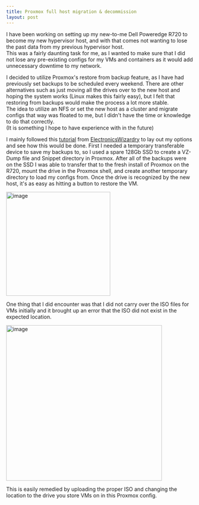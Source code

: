 ```yaml
---
title: Proxmox full host migration & decommission
layout: post
---
```


I have been working on setting up my new-to-me Dell Poweredge R720 to become my new hypervisor host, and with that comes not wanting to lose the past data from my previous hypervisor host.  
This was a fairly daunting task for me, as I wanted to make sure that I did not lose any pre-existing configs for my VMs and containers as it would add unnecessary downtime to my network.  


I decided to utilize Proxmox's restore from backup feature, as I have had previously set backups to be scheduled every weekend. 
There are other alternatives such as just moving all the drives over to the new host and hoping the system works (Linux makes this fairly easy), 
but I felt that restoring from backups would make the process a lot more stable.  
The idea to utilize an NFS or set the new host as a cluster and migrate configs that way was floated to me, but I didn't have the time or knowledge to do that correctly.   
(It is something I hope to have experience with in the future)   

I mainly followed this [tutorial](https://www.youtube.com/watch?v=E60_FC967YE) from [ElectronicsWizardry](https://www.youtube.com/@ElectronicsWizardry) to lay out my options and see how this would be done.
First I needed a temporary transferable device to save my backups to, so I used a spare 128Gb SSD to create a VZ-Dump file and Snippet directory in Proxmox. 
After all of the backups were on the SSD I was able to transfer that to the fresh install of Proxmox on the R720, mount the drive in the Proxmox shell, and create another temporary directory to load my configs from. 
Once the drive is recognized by the new host, it's as easy as hitting a button to restore the VM.

<img width="280" alt="image" src="https://github.com/user-attachments/assets/33e9fd59-f2d3-4b3e-8410-b42932309dcd">

One thing that I did encounter was that I did not carry over the ISO files for VMs initially and it brought up an error that the ISO did not exist in the expected location.

<img width="419" alt="image" src="https://github.com/user-attachments/assets/206576c9-5987-45f2-aa55-e100ea06ef83">

This is easily remedied by uploading the proper ISO and changing the location to the drive you store VMs on in this Proxmox config.

